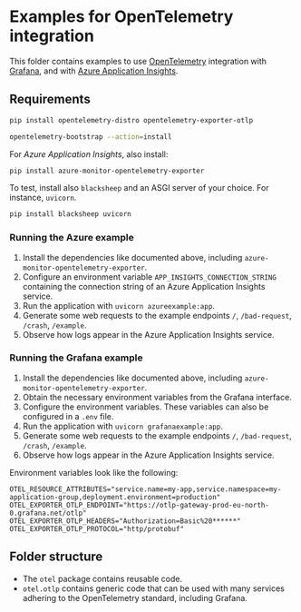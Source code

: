 # Examples for OpenTelemetry integration

This folder contains examples to use [OpenTelemetry](https://opentelemetry.io/)
integration with [Grafana](https://grafana.com/), and with [Azure Application
Insights](https://learn.microsoft.com/en-us/azure/azure-monitor/app/app-insights-overview).

## Requirements

```bash
pip install opentelemetry-distro opentelemetry-exporter-otlp

opentelemetry-bootstrap --action=install
```

For *Azure Application Insights*, also install:

```bash
pip install azure-monitor-opentelemetry-exporter
```

To test, install also `blacksheep` and an ASGI server of your choice. For instance, `uvicorn`.

```bash
pip install blacksheep uvicorn
```

### Running the Azure example

1. Install the dependencies like documented above, including
   `azure-monitor-opentelemetry-exporter`.
2. Configure an environment variable `APP_INSIGHTS_CONNECTION_STRING` containing
   the connection string of an Azure Application Insights service.
3. Run the application with `uvicorn azureexample:app`.
4. Generate some web requests to the example endpoints `/`, `/bad-request`,
   `/crash`, `/example`.
5. Observe how logs appear in the Azure Application Insights service.

### Running the Grafana example

1. Install the dependencies like documented above, including
   `azure-monitor-opentelemetry-exporter`.
2. Obtain the necessary environment variables from the Grafana interface.
3. Configure the environment variables. These variables can also be configured
   in a `.env` file.
4. Run the application with `uvicorn grafanaexample:app`.
5. Generate some web requests to the example endpoints `/`, `/bad-request`,
   `/crash`, `/example`.
6. Observe how logs appear in the Azure Application Insights service.

Environment variables look like the following:

```
OTEL_RESOURCE_ATTRIBUTES="service.name=my-app,service.namespace=my-application-group,deployment.environment=production"
OTEL_EXPORTER_OTLP_ENDPOINT="https://otlp-gateway-prod-eu-north-0.grafana.net/otlp"
OTEL_EXPORTER_OTLP_HEADERS="Authorization=Basic%20******"
OTEL_EXPORTER_OTLP_PROTOCOL="http/protobuf"
```

## Folder structure

- The `otel` package contains reusable code.
- `otel.otlp` contains generic code that can be used with many services adhering to the OpenTelemetry standard, including Grafana.
